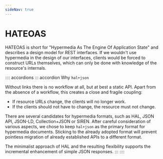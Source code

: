 ```yaml
---
sideNav: true
---
```


# HATEOAS

HATEOAS is short for "Hypermedia As The Engine Of Application State" and describes a design model for REST interfaces.
If we wouldn't use hypermedia in the design of our interfaces, clients would be forced to construct URLs themselves, which can only be done with knowledge of the resource's internals.

:::: accordions
::: accordion Why `hal+json`

Without links there is no workflow at all, but at best a static API.
Apart from the absence of a workflow, this creates a close and fragile coupling:

- If resource URLs change, the clients will no longer work.
- If the clients should not have to change, the resource must not change.

There are several candidates for hypermedia formats, such as HAL, JSON API, JSON-LD, Collection+JSON or SIREN.
After careful consideration of various aspects, we chose to keep `hal+json` as the primary format for hypermedia documents.
Sticking to the already adopted format will prevent pointless migration of already established APIs to a different format.

The minimalist approach of HAL and the resulting flexibility supports the incremental enhancement of simple JSON responses.
:::
::::
